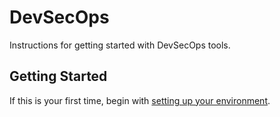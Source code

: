 # DevSecOps

Instructions for getting started with DevSecOps tools.

## Getting Started

If this is your first time, begin with [setting up your environment](https://github.com/danjferguson/devsecops/blob/master/how-to/setup-win-devops.md).
